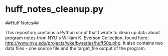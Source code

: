 huff_notes_cleanup.py
==============================

##Huff Notes##

This repository contains a Python script that I wrote to clean up data about program notes from NYU's William K. Everson Collection, found here: http://www.nyu.edu/projects/wke/byseries/huff50s.php. It also contains two data files - one source file and the target_file output of the program.
